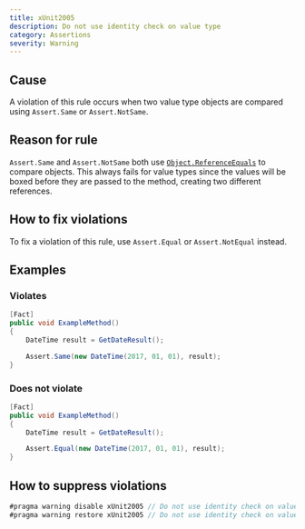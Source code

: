 ```yaml
---
title: xUnit2005
description: Do not use identity check on value type
category: Assertions
severity: Warning
---
```


## Cause

A violation of this rule occurs when two value type objects are compared using `Assert.Same` or `Assert.NotSame`.

## Reason for rule

`Assert.Same` and `Assert.NotSame` both use [`Object.ReferenceEquals`](https://msdn.microsoft.com/en-us/library/system.object.referenceequals.aspx) to compare objects. This always fails for value types since the values will be boxed before they are passed to the method, creating two different references.

## How to fix violations

To fix a violation of this rule, use `Assert.Equal` or `Assert.NotEqual` instead.

## Examples

### Violates

```csharp
[Fact]
public void ExampleMethod()
{
    DateTime result = GetDateResult();

    Assert.Same(new DateTime(2017, 01, 01), result);
}
```

### Does not violate

```csharp
[Fact]
public void ExampleMethod()
{
    DateTime result = GetDateResult();

    Assert.Equal(new DateTime(2017, 01, 01), result);
}
```

## How to suppress violations

```csharp
#pragma warning disable xUnit2005 // Do not use identity check on value type
#pragma warning restore xUnit2005 // Do not use identity check on value type
```
